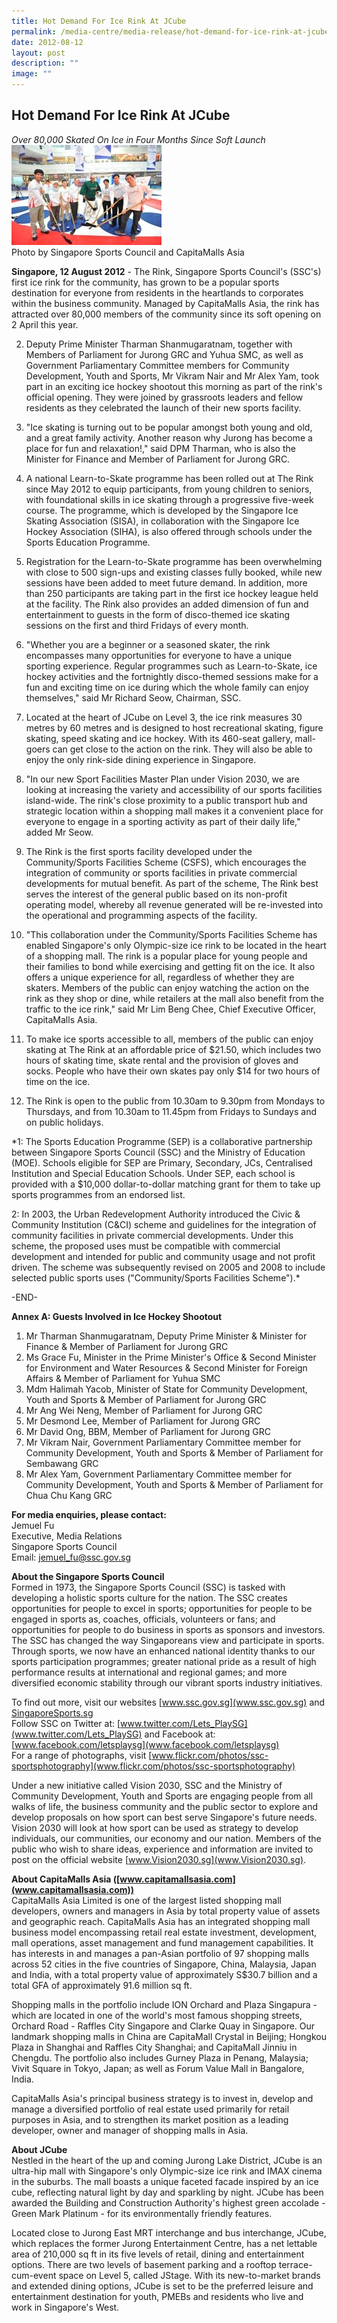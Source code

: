 ```yaml
---
title: Hot Demand For Ice Rink At JCube
permalink: /media-centre/media-release/hot-demand-for-ice-rink-at-jcube/
date: 2012-08-12
layout: post
description: ""
image: ""
---
```

## **Hot Demand For Ice Rink At JCube**


*Over 80,000 Skated On Ice in Four Months Since Soft Launch*
![](/images/Media%20Centre/Media%20Release/2012/Aug/HOTDEMANDFORICERINKATJCUBEMainPar0028Imagegif.gif)	
Photo by Singapore Sports Council and CapitaMalls Asia

**Singapore, 12 August 2012** - The Rink, Singapore Sports Council's (SSC's) first ice rink for the community, has grown to be a popular sports destination for everyone from residents in the heartlands to corporates within the business community. Managed by CapitaMalls Asia, the rink has attracted over 80,000 members of the community since its soft opening on 2 April this year.

2. Deputy Prime Minister Tharman Shanmugaratnam, together with Members of Parliament for Jurong GRC and Yuhua SMC, as well as Government Parliamentary Committee members for Community Development, Youth and Sports, Mr Vikram Nair and Mr Alex Yam, took part in an exciting ice hockey shootout this morning as part of the rink's official opening. They were joined by grassroots leaders and fellow residents as they celebrated the launch of their new sports facility.

3. "Ice skating is turning out to be popular amongst both young and old, and a great family activity. Another reason why Jurong has become a place for fun and relaxation!," said DPM Tharman, who is also the Minister for Finance and Member of Parliament for Jurong GRC.

4. A national Learn-to-Skate programme has been rolled out at The Rink since May 2012 to equip participants, from young children to seniors, with foundational skills in ice skating through a progressive five-week course. The programme, which is developed by the Singapore Ice Skating Association (SISA), in collaboration with the Singapore Ice Hockey Association (SIHA), is also offered through schools under the Sports Education Programme.

5. Registration for the Learn-to-Skate programme has been overwhelming with close to 500 sign-ups and existing classes fully booked, while new sessions have been added to meet future demand. In addition, more than 250 participants are taking part in the first ice hockey league held at the facility. The Rink also provides an added dimension of fun and entertainment to guests in the form of disco-themed ice skating sessions on the first and third Fridays of every month.

6. "Whether you are a beginner or a seasoned skater, the rink encompasses many opportunities for everyone to have a unique sporting experience. Regular programmes such as Learn-to-Skate, ice hockey activities and the fortnightly disco-themed sessions make for a fun and exciting time on ice during which the whole family can enjoy themselves," said Mr Richard Seow, Chairman, SSC.

7. Located at the heart of JCube on Level 3, the ice rink measures 30 metres by 60 metres and is designed to host recreational skating, figure skating, speed skating and ice hockey. With its 460-seat gallery, mall-goers can get close to the action on the rink. They will also be able to enjoy the only rink-side dining experience in Singapore.

8. "In our new Sport Facilities Master Plan under Vision 2030, we are looking at increasing the variety and accessibility of our sports facilities island-wide. The rink's close proximity to a public transport hub and strategic location within a shopping mall makes it a convenient place for everyone to engage in a sporting activity as part of their daily life," added Mr Seow.

9. The Rink is the first sports facility developed under the Community/Sports Facilities Scheme (CSFS), which encourages the integration of community or sports facilities in private commercial developments for mutual benefit. As part of the scheme, The Rink best serves the interest of the general public based on its non-profit operating model, whereby all revenue generated will be re-invested into the operational and programming aspects of the facility.

10. "This collaboration under the Community/Sports Facilities Scheme has enabled Singapore's only Olympic-size ice rink to be located in the heart of a shopping mall. The rink is a popular place for young people and their families to bond while exercising and getting fit on the ice. It also offers a unique experience for all, regardless of whether they are skaters. Members of the public can enjoy watching the action on the rink as they shop or dine, while retailers at the mall also benefit from the traffic to the ice rink," said Mr Lim Beng Chee, Chief Executive Officer, CapitaMalls Asia.

11. To make ice sports accessible to all, members of the public can enjoy skating at The Rink at an affordable price of $21.50, which includes two hours of skating time, skate rental and the provision of gloves and socks. People who have their own skates pay only $14 for two hours of time on the ice.

12. The Rink is open to the public from 10.30am to 9.30pm from Mondays to Thursdays, and from 10.30am to 11.45pm from Fridays to Sundays and on public holidays.

*1: The Sports Education Programme (SEP) is a collaborative partnership between Singapore Sports Council (SSC) and the Ministry of Education (MOE). Schools eligible for SEP are Primary, Secondary, JCs, Centralised Institution and Special Education Schools. Under SEP, each school is provided with a $10,000 dollar-to-dollar matching grant for them to take up sports programmes from an endorsed list.

2: In 2003, the Urban Redevelopment Authority introduced the Civic & Community Institution (C&CI) scheme and guidelines for the integration of community facilities in private commercial developments. Under this scheme, the proposed uses must be compatible with commercial development and intended for public and community usage and not profit driven. The scheme was subsequently revised on 2005 and 2008 to include selected public sports uses ("Community/Sports Facilities Scheme").*

-END-

**Annex A: Guests Involved in Ice Hockey Shootout**
<br>
1. Mr Tharman Shanmugaratnam, Deputy Prime Minister & Minister for Finance & Member of Parliament for Jurong GRC
3. Ms Grace Fu, Minister in the Prime Minister's Office & Second Minister for Environment and Water Resources & Second Minister for Foreign Affairs & Member of Parliament for Yuhua SMC
5. Mdm Halimah Yacob, Minister of State for Community Development, Youth and Sports & Member of Parliament for Jurong GRC 
7.  Mr Ang Wei Neng, Member of Parliament for Jurong GRC
8.  Mr Desmond Lee, Member of Parliament for Jurong GRC
9.  Mr David Ong, BBM, Member of Parliament for Jurong GRC
10.  Mr Vikram Nair, Government Parliamentary Committee member for Community Development, Youth and Sports & Member of Parliament for Sembawang GRC
11.  Mr Alex Yam, Government Parliamentary Committee member for Community Development, Youth and Sports & Member of Parliament for Chua Chu Kang GRC
 
**For media enquiries, please contact:**
<br>
Jemuel Fu
<br>Executive, Media Relations
<br>Singapore Sports Council
<br>Email: [jemuel_fu@ssc.gov.sg](jemuel_fu@ssc.gov.sg)

**About the Singapore Sports Council**
<br>
Formed in 1973, the Singapore Sports Council (SSC) is tasked with developing a holistic sports culture for the nation. The SSC creates opportunities for people to excel in sports; opportunities for people to be engaged in sports as, coaches, officials, volunteers or fans; and opportunities for people to do business in sports as sponsors and investors. The SSC has changed the way Singaporeans view and participate in sports. Through sports, we now have an enhanced national identity thanks to our sports participation programmes; greater national pride as a result of high performance results at international and regional games; and more diversified economic stability through our vibrant sports industry initiatives.

To find out more, visit our websites [www.ssc.gov.sg](www.ssc.gov.sg) and [SingaporeSports.sg](SingaporeSports.sg)
<br>
Follow SSC on Twitter at: [www.twitter.com/Lets_PlaySG](www.twitter.com/Lets_PlaySG) and Facebook at: [www.facebook.com/letsplaysg](www.facebook.com/letsplaysg)
<br>
For a range of photographs, visit [www.flickr.com/photos/ssc-sportsphotography](www.flickr.com/photos/ssc-sportsphotography)

Under a new initiative called Vision 2030, SSC and the Ministry of Community Development, Youth and Sports are engaging people from all walks of life, the business community and the public sector to explore and develop proposals on how sport can best serve Singapore's future needs. Vision 2030 will look at how sport can be used as strategy to develop individuals, our communities, our economy and our nation. Members of the public who wish to share ideas, experience and information are invited to post on the official website [www.Vision2030.sg](www.Vision2030.sg).

**About CapitaMalls Asia ([www.capitamallsasia.com](www.capitamallsasia.com))**
<br>
CapitaMalls Asia Limited is one of the largest listed shopping mall developers, owners and managers in Asia by total property value of assets and geographic reach. CapitaMalls Asia has an integrated shopping mall business model encompassing retail real estate investment, development, mall operations, asset management and fund management capabilities. It has interests in and manages a pan-Asian portfolio of 97 shopping malls across 52 cities in the five countries of Singapore, China, Malaysia, Japan and India, with a total property value of approximately S$30.7 billion and a total GFA of approximately 91.6 million sq ft.

Shopping malls in the portfolio include ION Orchard and Plaza Singapura - which are located in one of the world's most famous shopping streets, Orchard Road - Raffles City Singapore and Clarke Quay in Singapore. Our landmark shopping malls in China are CapitaMall Crystal in Beijing; Hongkou Plaza in Shanghai and Raffles City Shanghai; and CapitaMall Jinniu in Chengdu. The portfolio also includes Gurney Plaza in Penang, Malaysia; Vivit Square in Tokyo, Japan; as well as Forum Value Mall in Bangalore, India.

CapitaMalls Asia's principal business strategy is to invest in, develop and manage a diversified portfolio of real estate used primarily for retail purposes in Asia, and to strengthen its market position as a leading developer, owner and manager of shopping malls in Asia.

**About JCube**
<br>
Nestled in the heart of the up and coming Jurong Lake District, JCube is an ultra-hip mall with Singapore's only Olympic-size ice rink and IMAX cinema in the suburbs. The mall boasts a unique faceted facade inspired by an ice cube, reflecting natural light by day and sparkling by night. JCube has been awarded the Building and Construction Authority's highest green accolade - Green Mark Platinum - for its environmentally friendly features.

Located close to Jurong East MRT interchange and bus interchange, JCube, which replaces the former Jurong Entertainment Centre, has a net lettable area of 210,000 sq ft in its five levels of retail, dining and entertainment options. There are two levels of basement parking and a rooftop terrace-cum-event space on Level 5, called JStage. With its new-to-market brands and extended dining options, JCube is set to be the preferred leisure and entertainment destination for youth, PMEBs and residents who live and work in Singapore's West.